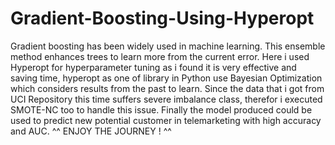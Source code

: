 # Gradient-Boosting-Using-Hyperopt
Gradient boosting has been widely used in machine learning. This ensemble method enhances trees to learn more from the current error.
Here i used Hyperopt for hyperparameter tuning as i found it is very effective and saving time, hyperopt as one of library in Python use Bayesian Optimization which considers results from the past to learn. 
Since the data that i got from UCI Repository this time suffers severe imbalance class, therefor i executed SMOTE-NC too to handle this issue. 
Finally the model produced could be used to predict new potential customer in telemarketing with high accuracy and AUC. 
^^ ENJOY THE JOURNEY ! ^^
